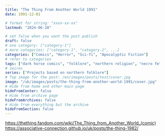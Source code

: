 ```yaml
---
title: "The Thing From Another World 1991"
date: 1991-12-01

# format for string: "xxxx-xx-xx"
lastmod: "2024-06-28"

# set false when you want the post publish
draft: false
# one category: ["category-1"]
# more categories: ["category-1", "category-2", ...]
categories: ["Comics", "Horror", "Sci-fi", "Apocalyptic Fiction"]
# refer to categories
tags: ["dark horse comics", "folklore", "northern religion", "necro fetishism", "isolation", "antarctica", "expedition", "john carpenter"]
# seires
series: ["Projects based on northern folklore"]
# Top image for the post: /en/images/posts/test/cover.jpg
image: "/uk/images/posts/the-thing-from-another-world-1991/cover.jpg"
# Hide from home and other main page
hideFromCenter: false
# Hide from archive page
hideFromArchives: false
# Hide from everything but the archive
hideFromSection: false
---
```

https://thething.fandom.com/wiki/The_Thing_from_Another_World_(comic)
https://associative-connection.github.io/uk/posts/the-thing-1982/
<!--more-->